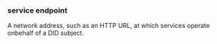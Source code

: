 ### service endpoint

A network address, such as an HTTP URL, at which services operate onbehalf of a DID subject.